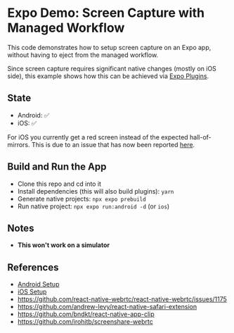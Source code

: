 # Expo Demo: Screen Capture with Managed Workflow

This code demonstrates how to setup screen capture on an Expo app, without having to eject from the managed workflow.

Since screen capture requires significant native changes (mostly on iOS side), this example shows how this can be achieved via [Expo Plugins](https://docs.expo.dev/guides/config-plugins).

## State

 - Android: ✅
 - iOS: ✅

 For iOS you currently get a red screen instead of the expected hall-of-mirrors.
 This is due to an issue that has now been reported [here](https://github.com/jitsi/jitsi-meet/issues/12040).

## Build and Run the App

 - Clone this repo and cd into it
 - Install dependencies (this will also build plugins): `yarn`
 - Generate native projects: `npx expo prebuild`
 - Run native project: `npx expo run:android -d` (or `ios`)

## Notes

 - **This won't work on a simulator**

## References

 - [Android Setup](https://github.com/react-native-webrtc/react-native-webrtc/blob/16cff1523da457dbcc27bb0744ee2bad3a987c41/Documentation/AndroidInstallation.md#screen-capture-support---android-10)
 - [iOS Setup](https://jitsi.github.io/handbook/docs/dev-guide/dev-guide-ios-sdk/#screen-sharing-integration)
 - https://github.com/react-native-webrtc/react-native-webrtc/issues/1175
 - https://github.com/andrew-levy/react-native-safari-extension
 - https://github.com/bndkt/react-native-app-clip
 - https://github.com/irohitb/screenshare-webrtc
